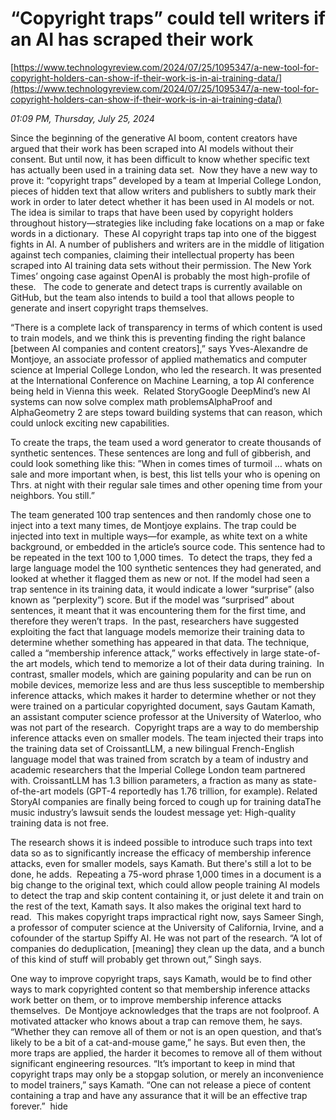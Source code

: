 # “Copyright traps” could tell writers if an AI has scraped their work

[https://www.technologyreview.com/2024/07/25/1095347/a-new-tool-for-copyright-holders-can-show-if-their-work-is-in-ai-training-data/](https://www.technologyreview.com/2024/07/25/1095347/a-new-tool-for-copyright-holders-can-show-if-their-work-is-in-ai-training-data/)

*01:09 PM, Thursday, July 25, 2024*

Since the beginning of the generative AI boom, content creators have argued that their work has been scraped into AI models without their consent. But until now, it has been difficult to know whether specific text has actually been used in a training data set.  Now they have a new way to prove it: “copyright traps” developed by a team at Imperial College London, pieces of hidden text that allow writers and publishers to subtly mark their work in order to later detect whether it has been used in AI models or not. The idea is similar to traps that have been used by copyright holders throughout history—strategies like including fake locations on a map or fake words in a dictionary.   These AI copyright traps tap into one of the biggest fights in AI. A number of publishers and writers are in the middle of litigation against tech companies, claiming their intellectual property has been scraped into AI training data sets without their permission. The New York Times’ ongoing case against OpenAI is probably the most high-profile of these.   The code to generate and detect traps is currently available on GitHub, but the team also intends to build a tool that allows people to generate and insert copyright traps themselves.

“There is a complete lack of transparency in terms of which content is used to train models, and we think this is preventing finding the right balance [between AI companies and content creators],” says Yves-Alexandre de Montjoye, an associate professor of applied mathematics and computer science at Imperial College London, who led the research. It was presented at the International Conference on Machine Learning, a top AI conference being held in Vienna this week.  Related StoryGoogle DeepMind’s new AI systems can now solve complex math problemsAlphaProof and AlphaGeometry 2 are steps toward building systems that can reason, which could unlock exciting new capabilities.

To create the traps, the team used a word generator to create thousands of synthetic sentences. These sentences are long and full of gibberish, and could look something like this: ”When in comes times of turmoil … whats on sale and more important when, is best, this list tells your who is opening on Thrs. at night with their regular sale times and other opening time from your neighbors. You still.”

The team generated 100 trap sentences and then randomly chose one to inject into a text many times, de Montjoye explains. The trap could be injected into text in multiple ways—for example, as white text on a white background, or embedded in the article’s source code. This sentence had to be repeated in the text 100 to 1,000 times.  To detect the traps, they fed a large language model the 100 synthetic sentences they had generated, and looked at whether it flagged them as new or not. If the model had seen a trap sentence in its training data, it would indicate a lower “surprise” (also known as “perplexity”) score. But if the model was “surprised” about sentences, it meant that it was encountering them for the first time, and therefore they weren’t traps.  In the past, researchers have suggested exploiting the fact that language models memorize their training data to determine whether something has appeared in that data. The technique, called a “membership inference attack,” works effectively in large state-of-the art models, which tend to memorize a lot of their data during training.  In contrast, smaller models, which are gaining popularity and can be run on mobile devices, memorize less and are thus less susceptible to membership inference attacks, which makes it harder to determine whether or not they were trained on a particular copyrighted document, says Gautam Kamath, an assistant computer science professor at the University of Waterloo, who was not part of the research.   Copyright traps are a way to do membership inference attacks even on smaller models. The team injected their traps into the training data set of CroissantLLM, a new bilingual French-English language model that was trained from scratch by a team of industry and academic researchers that the Imperial College London team partnered with. CroissantLLM has 1.3 billion parameters, a fraction as many as state-of-the-art models (GPT-4 reportedly has 1.76 trillion, for example). Related StoryAI companies are finally being forced to cough up for training dataThe music industry’s lawsuit sends the loudest message yet: High-quality training data is not free.

The research shows it is indeed possible to introduce such traps into text data so as to significantly increase the efficacy of membership inference attacks, even for smaller models, says Kamath. But there's still a lot to be done, he adds.  Repeating a 75-word phrase 1,000 times in a document is a big change to the original text, which could allow people training AI models to detect the trap and skip content containing it, or just delete it and train on the rest of the text, Kamath says. It also makes the original text hard to read.  This makes copyright traps impractical right now, says Sameer Singh, a professor of computer science at the University of California, Irvine, and a cofounder of the startup Spiffy AI. He was not part of the research. “A lot of companies do deduplication, [meaning] they clean up the data, and a bunch of this kind of stuff will probably get thrown out,” Singh says.

One way to improve copyright traps, says Kamath, would be to find other ways to mark copyrighted content so that membership inference attacks work better on them, or to improve membership inference attacks themselves.  De Montjoye acknowledges that the traps are not foolproof. A motivated attacker who knows about a trap can remove them, he says.  “Whether they can remove all of them or not is an open question, and that’s likely to be a bit of a cat-and-mouse game,” he says. But even then, the more traps are applied, the harder it becomes to remove all of them without significant engineering resources. “It’s important to keep in mind that copyright traps may only be a stopgap solution, or merely an inconvenience to model trainers,” says Kamath. “One can not release a piece of content containing a trap and have any assurance that it will be an effective trap forever.”  hide

